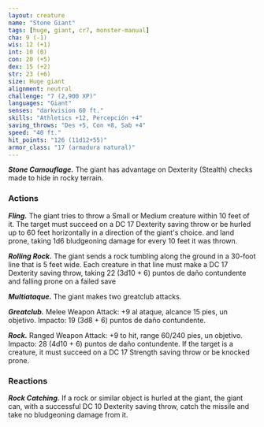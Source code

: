 ```yaml
---
layout: creature
name: "Stone Giant"
tags: [huge, giant, cr7, monster-manual]
cha: 9 (-1)
wis: 12 (+1)
int: 10 (0)
con: 20 (+5)
dex: 15 (+2)
str: 23 (+6)
size: Huge giant
alignment: neutral
challenge: "7 (2,900 XP)"
languages: "Giant"
senses: "darkvision 60 ft."
skills: "Athletics +12, Percepción +4"
saving_throws: "Des +5, Con +8, Sab +4"
speed: "40 ft."
hit_points: "126 (11d12+55)"
armor_class: "17 (armadura natural)"
---
```


***Stone Camouflage.*** The giant has advantage on Dexterity (Stealth) checks made to hide in rocky terrain.

### Actions

***Fling.*** The giant tries to throw a Small or Medium creature within 10 feet of it. The target must succeed on a DC 17 Dexterity saving throw or be hurled up to 60 feet horizontally in a direction of the giant's choice. and land prone, taking 1d6 bludgeoning damage for every 10 feet it was thrown.

***Rolling Rock.*** The giant sends a rock tumbling along the ground in a 30-foot line that is 5 feet wide. Each creature in that line must make a DC 17 Dexterity saving throw, taking 22 (3d10 + 6) puntos de daño contundente and falling prone on a failed save

***Multiataque.*** The giant makes two greatclub attacks.

***Greatclub.*** Melee Weapon Attack: +9 al ataque, alcance 15 pies, un objetivo. Impacto: 19 (3d8 + 6) puntos de daño contundente.

***Rock.*** Ranged Weapon Attack: +9 to hit, range 60/240 pies, un objetivo. Impacto: 28 (4d10 + 6) puntos de daño contundente. If the target is a creature, it must succeed on a DC 17 Strength saving throw or be knocked prone.

### Reactions

***Rock Catching.*** If a rock or similar object is hurled at the giant, the giant can, with a successful DC 10 Dexterity saving throw, catch the missile and take no bludgeoning damage from it.